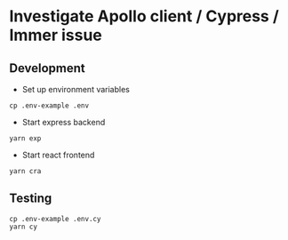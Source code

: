 # Investigate Apollo client / Cypress / Immer issue

## Development

- Set up environment variables

```shell
cp .env-example .env
```

- Start express backend

```shell
yarn exp
```

- Start react frontend

```shell
yarn cra
```

## Testing

```shell
cp .env-example .env.cy
yarn cy
```
